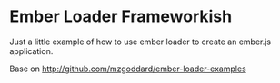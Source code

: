 # Ember Loader Frameworkish

Just a little example of how to use ember loader to create an ember.js application.

Base on http://github.com/mzgoddard/ember-loader-examples
